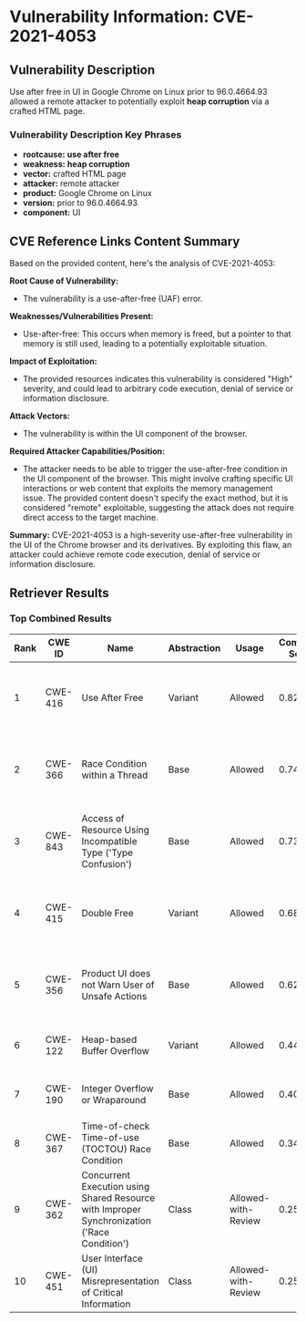 # Vulnerability Information: CVE-2021-4053

## Vulnerability Description
Use after free in UI in Google Chrome on Linux prior to 96.0.4664.93 allowed a remote attacker to potentially exploit **heap corruption** via a crafted HTML page.

### Vulnerability Description Key Phrases
- **rootcause:** **use after free**
- **weakness:** **heap corruption**
- **vector:** crafted HTML page
- **attacker:** remote attacker
- **product:** Google Chrome on Linux
- **version:** prior to 96.0.4664.93
- **component:** UI

## CVE Reference Links Content Summary
Based on the provided content, here's the analysis of CVE-2021-4053:

**Root Cause of Vulnerability:**
- The vulnerability is a use-after-free (UAF) error.

**Weaknesses/Vulnerabilities Present:**
- Use-after-free: This occurs when memory is freed, but a pointer to that memory is still used, leading to a potentially exploitable situation.

**Impact of Exploitation:**
-  The provided resources indicates this vulnerability is considered "High" severity, and could lead to arbitrary code execution, denial of service or information disclosure.

**Attack Vectors:**
- The vulnerability is within the UI component of the browser.

**Required Attacker Capabilities/Position:**
- The attacker needs to be able to trigger the use-after-free condition in the UI component of the browser.  This might involve crafting specific UI interactions or web content that exploits the memory management issue.  The provided content doesn't specify the exact method, but it is considered "remote" exploitable, suggesting the attack does not require direct access to the target machine.

**Summary:**
CVE-2021-4053 is a high-severity use-after-free vulnerability in the UI of the Chrome browser and its derivatives. By exploiting this flaw, an attacker could achieve remote code execution, denial of service or information disclosure.

## Retriever Results

### Top Combined Results

| Rank | CWE ID | Name | Abstraction | Usage | Combined Score | Retrievers | Individual Scores |
|------|--------|------|-------------|-------|---------------|------------|-------------------|
| 1 | CWE-416 | Use After Free | Variant | Allowed | 0.8223 | dense, sparse, graph | dense: 0.674, sparse: 0.453, graph: 0.824 |
| 2 | CWE-366 | Race Condition within a Thread | Base | Allowed | 0.7403 | dense, sparse, graph | dense: 0.602, sparse: 0.387, graph: 0.608 |
| 3 | CWE-843 | Access of Resource Using Incompatible Type ('Type Confusion') | Base | Allowed | 0.7379 | dense, sparse, graph | dense: 0.520, sparse: 0.405, graph: 0.689 |
| 4 | CWE-415 | Double Free | Variant | Allowed | 0.6832 | dense, sparse, graph | dense: 0.546, sparse: 0.309, graph: 0.811 |
| 5 | CWE-356 | Product UI does not Warn User of Unsafe Actions | Base | Allowed | 0.6250 | dense, sparse, graph | dense: 0.547, sparse: 0.246, graph: 0.589 |
| 6 | CWE-122 | Heap-based Buffer Overflow | Variant | Allowed | 0.4436 | dense, sparse | dense: 0.559, sparse: 0.351 |
| 7 | CWE-190 | Integer Overflow or Wraparound | Base | Allowed | 0.4037 | dense, sparse | dense: 0.515, sparse: 0.255 |
| 8 | CWE-367 | Time-of-check Time-of-use (TOCTOU) Race Condition | Base | Allowed | 0.3424 | dense, sparse | dense: 0.516, sparse: 0.147 |
| 9 | CWE-362 | Concurrent Execution using Shared Resource with Improper Synchronization ('Race Condition') | Class | Allowed-with-Review | 0.2566 | dense, sparse | dense: 0.529, sparse: 0.301 |
| 10 | CWE-451 | User Interface (UI) Misrepresentation of Critical Information | Class | Allowed-with-Review | 0.2505 | dense, sparse | dense: 0.547, sparse: 0.267 |


